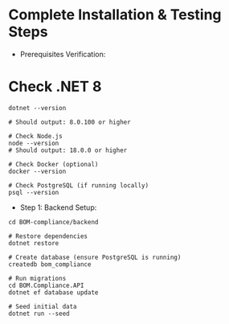 # Complete Installation & Testing Steps

- Prerequisites Verification:

# Check .NET 8

```
dotnet --version

# Should output: 8.0.100 or higher

# Check Node.js
node --version
# Should output: 18.0.0 or higher

# Check Docker (optional)
docker --version

# Check PostgreSQL (if running locally)
psql --version

```

- Step 1: Backend Setup: 

```
cd BOM-compliance/backend

# Restore dependencies
dotnet restore

# Create database (ensure PostgreSQL is running)
createdb bom_compliance

# Run migrations
cd BOM.Compliance.API
dotnet ef database update

# Seed initial data
dotnet run --seed
```